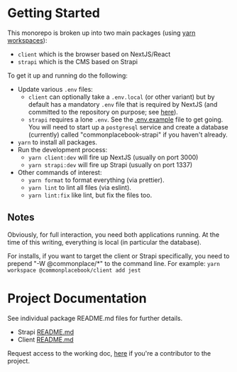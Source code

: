 # Getting Started

This monorepo is broken up into two main packages (using [yarn workspaces](https://yarnpkg.com/features/workspaces)):

- `client` which is the browser based on NextJS/React
- `strapi` which is the CMS based on Strapi

To get it up and running do the following:

- Update various `.env` files:
  - `client` can optionally take a `.env.local` (or other variant) but by default has a mandatory `.env` file that is required by NextJS (and committed to the repository on purpose; see [here](https://nextjs.org/docs/app/building-your-application/configuring/environment-variables)).
  - `strapi` requires a lone `.env`. See the [.env.example](packages/strapi/.env.example) file to get going. You will need to start up a `postgresql` service and create a database (currently) called "commonplacebook-strapi" if you haven't already.
- `yarn` to install all packages.
- Run the development process:
  - `yarn client:dev` will fire up NextJS (usually on port 3000)
  - `yarn strapi:dev` will fire up Strapi (usually on port 1337)
- Other commands of interest:
  - `yarn format` to format everything (via prettier).
  - `yarn lint` to lint all files (via eslint).
  - `yarn lint:fix` like lint, but fix the files too.

## Notes

Obviously, for full interaction, you need both applications running. At the time of this writing, everything is local (in particular the database).

For installs, if you want to target the client or Strapi specifically, you need to prepend "-W @commonplace/*" to the command line. For example: `yarn workspace @commonplacebook/client add jest`

# Project Documentation

See individual package README.md files for further details.

- Strapi [README.md](packages/strapi/README.md)
- Client [README.md](packages/client/README.md)

Request access to the working doc, [here](https://docs.google.com/document/d/1AANzS1kVUwoKQ5fi-yNOKj-pWklagKmmTdHtlQhSBz4/edit?usp=sharing) if you're a contributor to the project.
